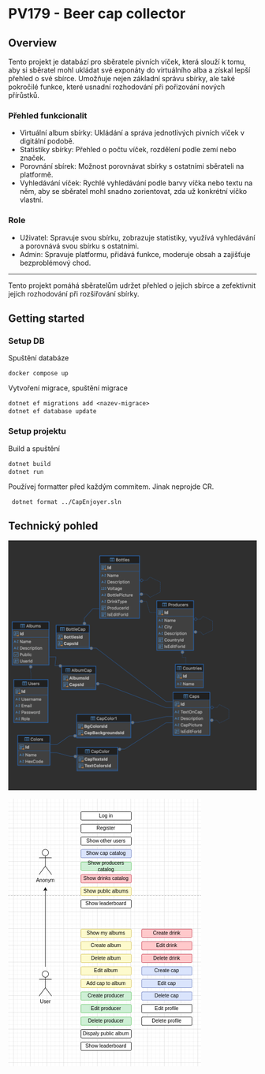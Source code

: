 # PV179 - Beer cap collector

## Overview
Tento projekt je databází pro sběratele pivních víček, která slouží k tomu, aby si sběratel mohl ukládat své exponáty do virtuálního alba a získal lepší přehled o své sbírce. Umožňuje nejen základní správu sbírky, ale také pokročilé funkce, které usnadní rozhodování při pořizování nových přírůstků.

### Přehled funkcionalit
+ Virtuální album sbírky: Ukládání a správa jednotlivých pivních víček v digitální podobě.
+ Statistiky sbírky: Přehled o počtu víček, rozdělení podle zemí nebo značek.
+ Porovnání sbírek: Možnost porovnávat sbírky s ostatními sběrateli na platformě.
+ Vyhledávání víček: Rychlé vyhledávání podle barvy víčka nebo textu na něm, aby se sběratel mohl snadno zorientovat, zda už konkrétní víčko vlastní.

### Role
+ Uživatel: Spravuje svou sbírku, zobrazuje statistiky, využívá vyhledávání a porovnává svou sbírku s ostatními.
+ Admin: Spravuje platformu, přidává funkce, moderuje obsah a zajišťuje bezproblémový chod.

---

Tento projekt pomáhá sběratelům udržet přehled o jejich sbírce a zefektivnit jejich rozhodování při rozšiřování sbírky.


## Getting started

### Setup DB
Spuštění databáze
```
docker compose up
```

Vytvoření migrace, spuštění migrace
```
dotnet ef migrations add <nazev-migrace>
dotnet ef database update
```

### Setup projektu

Build a spuštění
```
dotnet build
dotnet run
```

Používej formatter před každým commitem. Jinak neprojde CR.

```
 dotnet format ../CapEnjoyer.sln
```
## Technický pohled

![ERD diagram](erd.png)

![Use case diagram](use_case.png) 


